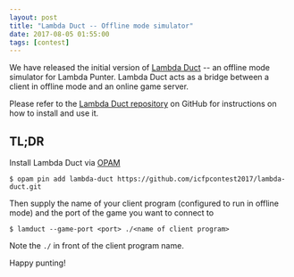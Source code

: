 ```yaml
---
layout: post
title: "Lambda Duct -- Offline mode simulator"
date: 2017-08-05 01:55:00
tags: [contest]
---
```


We have released the initial version of [Lambda Duct](https://github.com/icfpcontest2017/lambda-duct) -- an offline
mode simulator for Lambda Punter. Lambda Duct acts as a bridge between
a client in offline mode and an online game server.

Please refer to
the
[Lambda Duct repository](https://github.com/icfpcontest2017/lambda-duct) on
GitHub for instructions on how to install and use it.

TL;DR
-----

Install Lambda Duct via [OPAM](https://opam.ocaml.org)

```
$ opam pin add lambda-duct https://github.com/icfpcontest2017/lambda-duct.git
```

Then supply the name of your client program (configured to run in offline mode) and the port of the game you want to connect to

```
$ lamduct --game-port <port> ./<name of client program>
```

Note the `./` in front of the client program name.

Happy punting!
